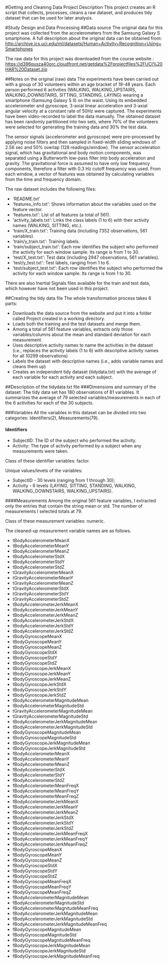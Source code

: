 #Getting and Cleaning Data Project Description
This project creates an R script that collects, processes, cleans a raw dataset, and produces tidy dataset that can be used for later analysis.

#Study Design and Data Processing
##Data source
The original data for this project was collected from the accelerometers from the Samsung Galaxy S smartphone. A full description about the original data can be obtained from:
http://archive.ics.uci.edu/ml/datasets/Human+Activity+Recognition+Using+Smartphones 

The raw data for this project was downloaded from the course website : 
https://d396qusza40orc.cloudfront.net/getdata%2Fprojectfiles%2FUCI%20HAR%20Dataset.zip 

##Notes on the original (raw) data
The experiments have been carried out with a group of 30 volunteers within an age bracket of 19-48 years. Each person performed 6 activities (WALKING, WALKING_UPSTAIRS, WALKING_DOWNSTAIRS, SITTING, STANDING, LAYING) wearing a smartphone (Samsung Galaxy S II) on the waist. Using its embedded accelerometer and gyroscope, 3-axial linear acceleration and 3-axial angular velocity at a constant rate of 50Hz were captured. The experiments have been video-recorded to label the data manually. The obtained dataset has been randomly partitioned into two sets, where 70% of the volunteers were selected for generating the training data and 30% the test data.

The sensor signals (accelerometer and gyroscope) were pre-processed by applying noise filters and then sampled in fixed-width sliding windows of 2.56 sec and 50% overlap (128 readings/window). The sensor acceleration signal, which has gravitational and body motion components, was separated using a Butterworth low-pass filter into body acceleration and gravity. The gravitational force is assumed to have only low frequency components, therefore a filter with 0.3 Hz cutoff frequency was used. From each window, a vector of features was obtained by calculating variables from the time and frequency domain.

The raw dataset includes the following files:
- 'README.txt'
- 'features_info.txt': Shows information about the variables used on the feature vector.
- 'features.txt': List of all features (a total of 561).
- 'activity_labels.txt': Links the class labels (1 to 6) with their activity names (WALKING, SITTING, etc.).
- 'train/X_train.txt': Training data (including 7352 observations, 561 variables).
- 'train/y_train.txt': Training labels.
- 'train/subject_train.txt': Each row identifies the subject who performed the activity for each window sample. Its range is from 1 to 30. 
- 'test/X_test.txt': Test data (including 2947 observations, 561 variables).
- 'test/y_test.txt': Test labels, ranging from 1 to 6. 
- 'test/subject_test.txt': Each row identifies the subject who performed the activity for each window sample. Its range is from 1 to 30. 

There are also Inertial Signals files available for the train and test data, which however have not been used in this project.

##Creating the tidy data file
The whole transformation process takes 6 parts:
* Downloads the data source from the website and put it into a folder called Project created in a working directory. 
* Loads both the training and the test datasets and merge them.
* Among a total of 561 feature variables, extracts only those variables/columns about the mean and standard deviation for each measurement.
* Uses descriptive activity names to name the activities in the dataset (i.e., replaces the activity labels (1 to 6) with descriptive activity names for all 10299 observations)
* Labels the dataset with descriptive names (i.e., adds variable names and cleans them up)
* Creates an independent tidy dataset (tidydata.txt) with the average of each variable for each activity and each subject.

##Description of the tidydata.txt file
###Dimensions and summary of the dataset: 
The tidy data set has 180 observations of 81 variables. It summarizes the average of 79 selected variables/measurements in each of the 6 activities for each of the 30 subjects.

###Variables
All the variables in this dataset can be divided into two categories: Identifiers(2), Measurements(79).
#### Identifiers
* SubjectID: The ID of the subject who performed the activity.
* Activity: The type of activity performed by a subject when any measurements were taken. 

Class of these identifier variables: factor.

Unique values/levels of the variables:
* SubjectID - 30 levels (ranging from 1 through 30);
* Activity - 6 levels (LAYING, SITTING, STANDING, WALKING, WALKING_DOWNSTAIRS, WALKING_UPSTAIRS).

####Measurements
Among the original 561 feature variables, I extracted only the entries that contain the string mean or std. The number of measurements I selected totals at 79. 

Class of these measurement variables: numeric.

The cleaned-up measurement variable names are as follows.
* tBodyAccelerometerMeanX
* tBodyAccelerometerMeanY
* tBodyAccelerometerMeanZ
* tBodyAccelerometerStdX
* tBodyAccelerometerStdY
* tBodyAccelerometerStdZ
* tGravityAccelerometerMeanX 
* tGravityAccelerometerMeanY
* tGravityAccelerometerMeanZ
* tGravityAccelerometerStdX
* tGravityAccelerometerStdY
* tGravityAccelerometerStdZ
* tBodyAccelerometerJerkMeanX           
* tBodyAccelerometerJerkMeanY
* tBodyAccelerometerJerkMeanZ
* tBodyAccelerometerJerkStdX
* tBodyAccelerometerJerkStdY
* tBodyAccelerometerJerkStdZ
* tBodyGyroscopeMeanX
* tBodyGyroscopeMeanY
* tBodyGyroscopeMeanZ
* tBodyGyroscopeStdX
* tBodyGyroscopeStdY
* tBodyGyroscopeStdZ
* tBodyGyroscopeJerkMeanX
* tBodyGyroscopeJerkMeanY
* tBodyGyroscopeJerkMeanZ
* tBodyGyroscopeJerkStdX             
* tBodyGyroscopeJerkStdY
* tBodyGyroscopeJerkStdZ
* tBodyAccelerometerMagnitudeMean
* tBodyAccelerometerMagnitudeStd
* tGravityAccelerometerMagnitudeMean
* tGravityAccelerometerMagnitudeStd
* tBodyAccelerometerJerkMagnitudeMean
* tBodyAccelerometerJerkMagnitudeStd
* tBodyGyroscopeMagnitudeMean
* tBodyGyroscopeMagnitudeStd
* tBodyGyroscopeJerkMagnitudeMean
* tBodyGyroscopeJerkMagnitudeStd
* fBodyAccelerometerMeanX
* fBodyAccelerometerMeanY
* fBodyAccelerometerMeanZ
* fBodyAccelerometerStdX
* fBodyAccelerometerStdY
* fBodyAccelerometerStdZ
* fBodyAccelerometerMeanFreqX
* fBodyAccelerometerMeanFreqY
* fBodyAccelerometerMeanFreqZ
* fBodyAccelerometerJerkMeanX
* fBodyAccelerometerJerkMeanY
* fBodyAccelerometerJerkMeanZ
* fBodyAccelerometerJerkStdX
* fBodyAccelerometerJerkStdY
* fBodyAccelerometerJerkStdZ
* fBodyAccelerometerJerkMeanFreqX
* fBodyAccelerometerJerkMeanFreqY
* fBodyAccelerometerJerkMeanFreqZ
* fBodyGyroscopeMeanX
* fBodyGyroscopeMeanY
* fBodyGyroscopeMeanZ               
* fBodyGyroscopeStdX
* fBodyGyroscopeStdY
* fBodyGyroscopeStdZ                 
* fBodyGyroscopeMeanFreqX
* fBodyGyroscopeMeanFreqY
* fBodyGyroscopeMeanFreqZ            
* fBodyAccelerometerMagnitudeMean
* fBodyAccelerometerMagnitudeStd
* fBodyAccelerometerMagnitudeMeanFreq     
* fBodyAccelerometerJerkMagnitudeMean
* fBodyAccelerometerJerkMagnitudeStd
* fBodyAccelerometerJerkMagnitudeMeanFreq 
* fBodyGyroscopeMagnitudeMean
* fBodyGyroscopeMagnitudeStd
* fBodyGyroscopeMagnitudeMeanFreq    
* fBodyGyroscopeJerkMagnitudeMean
* fBodyGyroscopeJerkMagnitudeStd
* fBodyGyroscopeJerkMagnitudeMeanFreq

